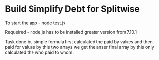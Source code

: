 

# Build Simplify Debt for Splitwise


To start the app - node test.js 

Requeired - node.js has to be installed greater version from 7.10.1

Task done bu simple formula first calculated the paid by values and then paid for values by this two arrays we get the anser 
final array by this only calculated the who paid to whom.   
